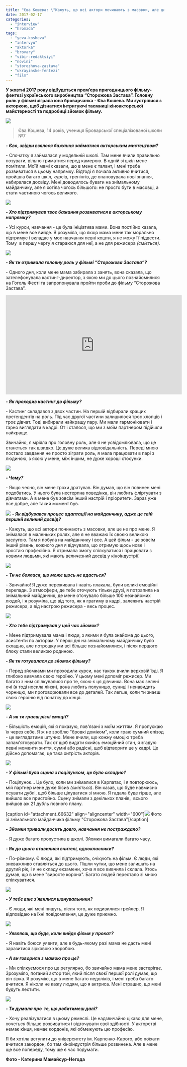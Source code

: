 ```yaml
---
title: "Єва Кошева: \"Кажуть, що всі актори починають з масовки, але це не про мене\""
date: 2017-02-17
categories: 
  - "interview"
  - "hromada"
tags: 
  - "yeva-kosheva"
  - "intervyu"
  - "aktorka"
  - "brovary"
  - "vibir-redaktsiyi"
  - "novini"
  - "storozhova-zastava"
  - "ukrayinske-fentezi"
  - "film"
---
```


**У жовтні 2017 року відбудеться прем’єра пригодницього фільму-фентезі українського виробництва “Сторожова Застава”. Головну роль у фільмі зіграла юна броварчанка - Єва Кошева. Ми зустрілися з акторкою, щоб дізнатися інтригуючі таємниці кіноакторської майстерності та подробиці зйомок фільму.**

[![](https://mpz.brovary.org/wp-content/uploads/2017/02/IMG_5654-1.jpg)](https://mpz.brovary.org/wp-content/uploads/2017/02/IMG_5654-1.jpg)

> Єва Кошева, 14 років, учениця Броварської спеціалізованої школи №7

_**\- Єво, звідки взялося бажання займатися акторським мистецтвом?**_

\- Спочатку я займалася у модельній школі. Там мене вчили правильно позувати, вільно триматися перед камерою. В одній зі шкіл мене помітили. Моїй мамі сказали, що в мене є талант, і мені треба розвиватися в цьому напрямку. Відтоді я почала активно вчитися, пройшла багато шкіл, курсів, тренінгів, де опановувала нові знання, набиралася досвіду. Мені доводилось бувати на знімальному майданчику, але я хотіла чогось більшого: не просто бути в масовці, а стати частиною чогось великого.

[![](https://mpz.brovary.org/wp-content/uploads/2017/02/IMG_5663.jpg)](https://mpz.brovary.org/wp-content/uploads/2017/02/IMG_5663.jpg)

_**\- Хто підтримував твоє бажання розвиватися в акторському напрямку?**_

\- Усі курси, навчання - це була ініціатива мами. Вона постійно казала, що в мене все вийде. Я розуміла, що якщо мама мене так морально підтримує і вкладає у моє навчання певні кошти, я не можу її підвести. Тому  в першу чергу я стараюся для неї, а не для режисера _(сміється)_.

[![](https://mpz.brovary.org/wp-content/uploads/2017/02/IMG_5811.jpg)](https://mpz.brovary.org/wp-content/uploads/2017/02/IMG_5811.jpg)

_**\- Як ти отримала головну роль у фільмі “Сторожова Застава”?**_

\- Одного дня, коли мене мама забирала з занять, вона сказала, що зателефонувала кастинг-директор, з якою ми до цього познайомилися на Гоголь Фесті та запропонувала пройти проби до фільму “Сторожова Застава”.

<iframe src="https://www.youtube.com/embed/oPIRz6b5aqY" width="560" height="315" frameborder="0" allowfullscreen="allowfullscreen"></iframe>

_**\- Як проходив кастинг до фільму?**_

\- Кастинг складався з двох частин. На першій відбирали кращих претендентів на роль. Під час другої частини залишилося троє хлопців і троє дівчат. Тоді вибирали найкращу пару. Ми мали гармоніювати і гарно виглядати в кадрі. От і сталося, що ми з моїм партнером підійшли найкраще.

Звичайно, я мріяла про головну роль, але я не усвідомлювала, що це станеться так швидко. Це дуже велика відповідальність. Переді мною постало завдання не просто зіграти роль, я мала працювати в парі з людиною, з якою у мене, між іншим, не дуже хороші стосунки.

[![](https://mpz.brovary.org/wp-content/uploads/2017/02/IMG_5835.jpg)](https://mpz.brovary.org/wp-content/uploads/2017/02/IMG_5835.jpg)

_**\- Чому?**_

\- Якщо чесно, він мене трохи дратував. Він думав, що він повинен мені подобатись. У нього була нестерпна поведінка, він любить фліртувати з дівчатами. А в мене був зовсім інший настрій і пріоритети. Зараз уже все добре, але такий момент був.

[![](https://mpz.brovary.org/wp-content/uploads/2017/02/IMG_5686.jpg)](https://mpz.brovary.org/wp-content/uploads/2017/02/IMG_5686.jpg) _**\- Як відбувався процес адаптації на майданчику, адже це твій перший великий досвід?**_

\- Кажуть, що всі актори починають з масовки, але це не про мене. Я знімалася в маленьких ролях, але я не вважаю їх своєю великою заслугою. Там я побула на майданчику і все. А цей фільм - це зовсім інший рівень, кожного дня я відчувала, що отримую щось нове і зростаю професійно. Я отримала змогу спілкуватися і працювати з новими людьми, які мають величезний досвід у кіноіндустрії.

[![](https://mpz.brovary.org/wp-content/uploads/2017/02/IMG_5737.jpg)](https://mpz.brovary.org/wp-content/uploads/2017/02/IMG_5737.jpg)

_**\-** **Ти не боялася, що може щось не вдасться?**_

\- Звичайно! Я дуже переживала і навіть плакала, були великі емоційні перепади. З атмосфери, де тебе оточують тільки друзі, я потрапила на знімальний майданчик, де мене оточувало більше 100 незнайомих людей, і я розуміла, що від того, як я гратиму в кадрі, залежить настрій режисера, а від настрою режисера - весь процес.

[![](https://mpz.brovary.org/wp-content/uploads/2017/02/16810485_10210351550162865_1927527986_o.jpg)](https://mpz.brovary.org/wp-content/uploads/2017/02/16810485_10210351550162865_1927527986_o.jpg)

_**\- Хто тебе підтримував у цей час зйомок?**_

\- Мене підтримувала мама і люди, з якими я була знайома до цього, асистенти по акторам. У перші дні на знімальному майданчику було складно, але потрошку ми всі більше познайомилися, і після першого блоку стали великою родиною.

_**\- Як ти готувалася до зйомок фільму?**_

\- Перед зйомками ми проходили курси, нас також вчили верховій їзді. Я глибоко вивчала свою героїню. У цьому мені допоміг режисер. Ми багато з ним спілкувалися про те, якою є ця дівчинка. Вона має зелені очі (я тоді носила лінзи), вона любить полуницю, суниці і ненавидить чорницю, ми проговорювали все до деталей. Так легше, коли ти знаєш свою героїню від початку до кінця.

[![](https://mpz.brovary.org/wp-content/uploads/2017/02/IMG_5779.jpg)](https://mpz.brovary.org/wp-content/uploads/2017/02/IMG_5779.jpg)

_**\- А як ти граєш різні емоції?**_

\- Більшість емоцій, які я показую, пов'язані з моїм життям. Я пропускаю їх через себе. Я ж не зроблю "бровкі доміком", коли граю сумний епізод - це вигладатиме штучно. Мене вчили, що кожну емоцію треба запам'ятовувати. Так от щоб видати якийсь емоційний стан, я згадую певні моменти життя, сумні або радісні, щоб відтворити це у кадрі. Це дійсно допомагає, це така хитрість акторів.

[![](https://mpz.brovary.org/wp-content/uploads/2017/02/IMG_5797.jpg)](https://mpz.brovary.org/wp-content/uploads/2017/02/IMG_5797.jpg)

_**\- У фільмі була сцена з поцілунком, це було складно?**_

\- Поцілунок... Це було, коли ми знімалися в Карпатах, і я повторююсь, мій партнер мене дуже бісив _(сміється)_. Він казав, що буде навмисно псувати дублі, щоб більше цілуватися зі мною. Я гадала буде гірше, але вийшло все пристойно. Сцену знімали з декількох планів,  всього вийшов аж 21 дубль повного плану.

\[caption id="attachment\_66632" align="aligncenter" width="600"\][![](https://mpz.brovary.org/wp-content/uploads/2017/02/wP0DdwezDXo.jpg)](https://mpz.brovary.org/wp-content/uploads/2017/02/wP0DdwezDXo.jpg) Фото зі знімального майданчика фільму "Сторожова Застава"\[/caption\]

_**\- Зйомки тривали досить довго, навчання не постраждало?**_

\- Я дуже багато пропустила в школі. Зйомки вимагали багато часу.

_**\- Як до цього ставилися вчителі, однокласники?**_

\- По-різному. Є люди, які підтримують, очікують на фільм. Є люди, які зневажливо ставляться до цього. Пішли чутки, що мене залишать на другий рік, і я не складу екзамени, хоча я все вивчила і склала. Хтось думав, що в мене "виросте корона". Багато людей перестало зі мною спілкуватися.

[![](https://mpz.brovary.org/wp-content/uploads/2017/02/IMG_5724.jpg)](https://mpz.brovary.org/wp-content/uploads/2017/02/IMG_5724.jpg)

_**\- У тебе вже з'явилися шанувальники?**_

\- Є люди, які мені пишуть, після того, як подивилися трейлер. Я відповідаю на їхні повідомлення, це дуже приємно.

[![](https://mpz.brovary.org/wp-content/uploads/2017/02/IMG_5881.jpg)](https://mpz.brovary.org/wp-content/uploads/2017/02/IMG_5881.jpg)

_**\- Уявляєш, що буде, коли вийде фільм у прокат?**_

\- Я навіть боюся уявити, але в будь-якому разі мама не дасть мені заразитися зірковою хворобою.

_**\- А ви говорили з мамою про це?**_

\- Ми спілкуємося про це регулярно, бо звичайно мама мене застерігає. Зрозуміло, поганий актор той, який після своєї першої ролі думає, що він зірка. Я розумію, що в мене багато недоліків, і мені треба багато вчитися. Я ніколи не кажу людям, що я актриса. Мені страшно, що мені будуть лестити.

[![](https://mpz.brovary.org/wp-content/uploads/2017/02/IMG_5869.jpg)](https://mpz.brovary.org/wp-content/uploads/2017/02/IMG_5869.jpg)

_**\- Ти думала про  те, що робитимеш далі?**_

\- Хочу реалізуватися в цьому ремеслі. Це надзвичайно цікаво для мене, хочеться більше розвиватися і відточувати свої здібності. У акторстві немає кінця, немає кордонів, які обмежують цю професію.

Я би хотіла вступити до університету ім. Карпенко-Карого, або поїхати вчитися закордон, бо там кіноіндустрія більше розвинена. Але в мене ще все попереду, тому ще є час подумати.

**Фото - Катерина Мамайсур-Негода**
